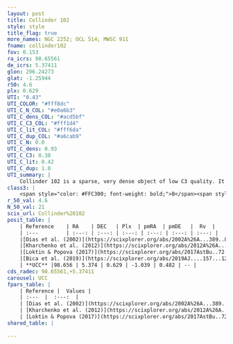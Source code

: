 ```yaml
---
layout: post
title: Collinder 102
style: style
title_flag: true
more_names: NGC 2252; OCL 514; MWSC 911
fname: collinder102
fov: 0.153
ra_icrs: 98.65561
de_icrs: 5.37411
glon: 206.24273
glat: -1.25944
r50: 4.6
plx: 0.629
UTI: "0.43"
UTI_COLOR: "#fff8dc"
UTI_C_N_COL: "#e0a6b3"
UTI_C_dens_COL: "#acd5bf"
UTI_C_C3_COL: "#fff1d4"
UTI_C_lit_COL: "#fff6da"
UTI_C_dup_COL: "#a6cab9"
UTI_C_N: 0.0
UTI_C_dens: 0.93
UTI_C_C3: 0.38
UTI_C_lit: 0.42
UTI_C_dup: 1.0
UTI_summary: |
    Collinder 102 is a sparse, very dense object of low C3 quality. It is poorly studied in the literature, with no articles listed in the last 6 years.<br><br><span style="color: #99180f; font-weight: bold;">Warning: </span>contains less than 25 stars with <i>P>0.5</i> estimated.
class3: |
    <span style="color: #FFC300; font-weight: bold;">B</span><span style="color: red; font-weight: bold;">C</span>
r_50_val: 4.6
N_50_val: 21
scix_url: Collinder%20102
posit_table: |
    | Reference    | RA    | DEC   | Plx  | pmRA  | pmDE   |  Rv  |
    | :---         | :---: | :---: | :---: | :---: | :---: | :---: |
    |[Dias et al. (2002)](https://scixplorer.org/abs/2002A%26A...389..871D) | 98.675 | 5.367 | -- | 0.1 | -1.53 | -- |
    |[Kharchenko et al. (2012)](https://scixplorer.org/abs/2012A%26A...543A.156K) | 98.625 | 5.37 | -- | -1.45 | -2.77 | -- |
    |[Loktin & Popova (2017)](https://scixplorer.org/abs/2017AstBu..72..257L) | 98.625 | 5.37 | -- | -0.659 | -0.65 | 9.0 |
    |[Bica et al. (2019)](https://scixplorer.org/abs/2019AJ....157...12B) | 98.744 | 5.366 | -- | -- | -- | -- |
    | **UCC** |98.656 | 5.374 | 0.629 | -1.039 | 0.482 | -- | 
cds_radec: 98.65561,+5.37411
carousel: UCC
fpars_table: |
    | Reference |  Values |
    | :---  |  :---:  |
    | [Dias et al. (2002)](https://scixplorer.org/abs/2002A%26A...389..871D) | `E(B-V)=0.1, Dist=900.0, Age=8.84` |
    | [Kharchenko et al. (2012)](https://scixplorer.org/abs/2012A%26A...543A.156K) | `e_bv=0.1, distance=900, log_age=8.86` |
    | [Loktin & Popova (2017)](https://scixplorer.org/abs/2017AstBu..72..257L) | `E(B-V)=0.523, Dmod=13.142, logt=9.11` |
shared_table: |
    
---
```

